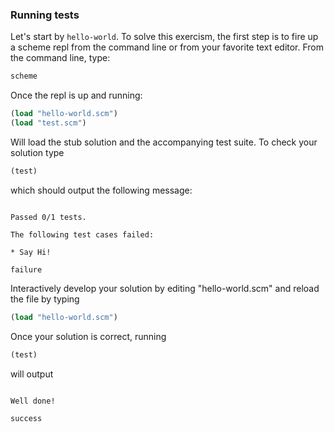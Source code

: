 ### Running tests

Let's start by `hello-world`. To solve this exercism, the first step
is to fire up a scheme repl from the command line or from your
favorite text editor. From the command line, type:

```bash
scheme
```

Once the repl is up and running:

```scheme
(load "hello-world.scm")
(load "test.scm")
```

Will load the stub solution and the accompanying test suite. To check
your solution type

```scheme
(test)
```

which should output the following message:

```

Passed 0/1 tests.

The following test cases failed:

* Say Hi!

failure
```

Interactively develop your solution by editing "hello-world.scm" and
reload the file by typing

```scheme
(load "hello-world.scm")
```

Once your solution is correct, running

```scheme
(test)
```

will output

```

Well done!

success
```

